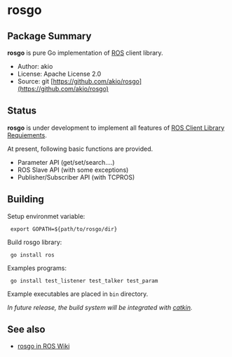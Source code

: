 rosgo
============================================================================

Package Summary
---------------------------------

**rosgo** is pure Go implementation of [ROS](http://www.ros.org/) client library. 

- Author: akio <akio7141 AT gmail DOT com>
- License: Apache License 2.0
- Source: git [https://github.com/akio/rosgo](https://github.com/akio/rosgo)

Status
---------------------------------

**rosgo** is under development to implement all features of [ROS Client Library Requiements](http://www.ros.org/wiki/Implementing%20Client%20Libraries).

At present, following basic functions are provided.

- Parameter API (get/set/search....)
- ROS Slave API (with some exceptions)
- Publisher/Subscriber API (with TCPROS)

Building
---------------------------------

Setup environmet variable:

     export GOPATH=${path/to/rosgo/dir}


Build rosgo library:

     go install ros
     

Examples programs:

     go install test_listener test_talker test_param
     
Example executables are placed in `bin` directory.


*In future release, the build system will be integrated with [catkin](http://www.ros.org/wiki/catkin).*


See also
---------------------------------

- [rosgo in ROS Wiki](http://www.ros.org/wiki/rosgo)

